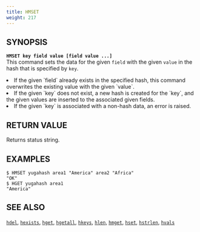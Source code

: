 ```yaml
---
title: HMSET
weight: 217
---
```


## SYNOPSIS
<b>`HMSET key field value [field value ...]`</b><br>
This command sets the data for the given `field` with the given `value` in the hash that is specified by `key`.
<li>If the given `field` already exists in the specified hash, this command overwrites the existing value with the given `value`.</li>
<li>If the given `key` does not exist, a new hash is created for the `key`, and the given values are inserted to the associated given fields.</li>
<li>If the given `key` is associated with a non-hash data, an error is raised.</li>

## RETURN VALUE
Returns status string.

## EXAMPLES
```
$ HMSET yugahash area1 "America" area2 "Africa"
"OK"
$ HGET yugahash area1
"America"
```

## SEE ALSO
[`hdel`](../hdel/), [`hexists`](../hexists/), [`hget`](../hget/), [`hgetall`](../hgetall/), [`hkeys`](../hkeys/), [`hlen`](../hlen/), [`hmget`](../hmget/), [`hset`](../hset/), [`hstrlen`](../hstrlen/), [`hvals`](../hvals/)
